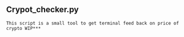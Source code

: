 ## Crypot_checker.py

    This script is a small tool to get terminal feed back on price of crypto WIP***
